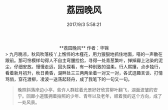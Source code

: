 ﻿---
title: 荔园晚风
date: 2017/9/3 5:58:21 
category: ["流年"]
tags: ["流年"]
---
<center>
**荔园晚风**  
作者：华锦
<!--more-->
</center>
> 九月晚凉，秋风吹落枝丫上憔悴的木槿花，用力狠狠地抓住地面，嗒的一声散在跟前。那可怜模样勾得人不自主弯腰捡拾，寻得一处青葱繁叶，掸掉瓣上沾染的泥尘，仔细安放。慢慢走远，回头探看，有一种别致的温柔。行人熙攘，点步独行，看着新月初升，秋日黄昏，湖畔处三三两两坐着一对又一对，各式逗趣言谈、打情骂俏，穿花渡柳，凌波一送荡起轻舟，成了我笔下的一句又一句。

> 晚照斜落岸边小亭，些许人群趁着光景好好欣赏柳叶翻飞，湖面波皱的安宁。回廊小道簇拥着拍照的少年、青年以及老年，顺着我的这个方向，成了一处风景。